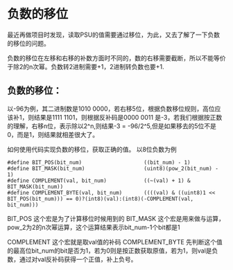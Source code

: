 # 负数的移位

最近再做项目时发现，读取PSU的值需要通过移位，为此，又去了解了一下负数的移位的问题。

负数的移位在左移和右移的补数方面时不同的，数的右移需要截断，所以不能等价于除2的n次幂。负数转2进制需要+1，2进制转负数也要+1.


## 负数的移位：
以-96为例，其二进制数是1010 0000，若右移5位，根据负数移位规则，高位应该补1，则结果是1111 1101，则根据反补码是0000 0011 是-3，若我们根据按正数的理解，右移n位，表示除以2^n,则结果-3 = -96/2^5,但是如果移去的5位不是0，而是1，则结果就相差很大了。

如何使用代码实现负数的移位，获取正确的值。
以8位负数为例
```
#define BIT_POS(bit_num)                    ((bit_num) - 1)
#define BIT_MASK(bit_num)                   (uint8)(pow_2(bit_num) - 1)
#define COMPLEMENT(val, bit_num)            ((~(val) + 1) & BIT_MASK(bit_num))
#define COMPLEMENT_BYTE(val, bit_num)       ((((val) & ((uint8)1 << BIT_POS(bit_num))) == 0)?(int8)(val):(int8)(-COMPLEMENT(val, bit_num)))
```
BIT_POS     			这个宏是为了计算移位时候用到的
BIT_MASK    			这个宏是用来做与运算，pow_2为2的n次幂运算，这个运算结果表示bit_num-1个bit都是1

COMPLEMENT  			这个宏就是取val值的补码
COMPLEMENT_BYTE			先判断这个值的最高位bit_num的bit是否为1，若为0则是按正数获取原值，若为1，则val是负数，通过对val反补码获得一个正值，补上负号。
